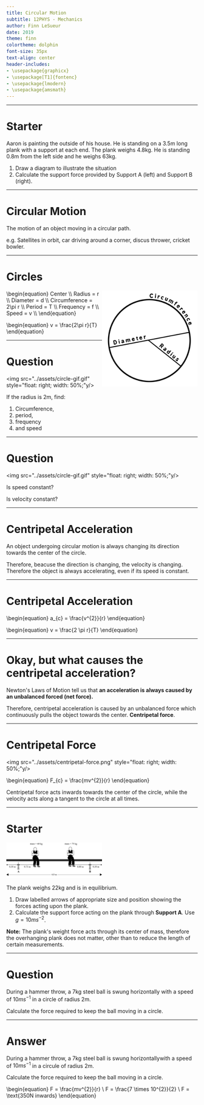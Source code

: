 ```yaml
---
title: Circular Motion
subtitle: 12PHYS - Mechanics
author: Finn LeSueur
date: 2019
theme: finn
colortheme: dolphin
font-size: 35px
text-align: center
header-includes:
- \usepackage{graphicx}
- \usepackage[T1]{fontenc}
- \usepackage{lmodern}
- \usepackage{amsmath}
---
```


---

# Starter

Aaron is painting the outside of his house. He is standing on a 3.5m long plank with a support at each end. The plank weighs 4.8kg. He is standing 0.8m from the left side and he weighs 63kg.

1. Draw a diagram to illustrate the situation
2. Calculate the support force provided by Support A (left) and Support B (right).

---

# Circular Motion

The motion of an object moving in a circular path.

e.g. Satellites in orbit, car driving around a corner, discus thrower, cricket bowler.

---

# Circles

<img src="../assets/circle-diagram.png" style="float: right; width: 50%;"/>
\begin{equation}
    Center \\
    Radius = r \\
    Diameter = d \\
    Circumference = 2\pi r \\
    Period = T \\
    Frequency = f \\
    Speed = v \\
\end{equation}

\begin{equation}
    v = \frac{2\pi r}{T}
\end{equation}

---

# Question
<img src="../assets/circle-gif.gif" style="float: right; width: 50%;"y/>

If the radius is 2m, find:

1. Circumference,
2. period,
3. frequency
4. and speed

---

# Question

<img src="../assets/circle-gif.gif" style="float: right; width: 50%;"y/>

Is speed constant?

Is velocity constant?

---

# Centripetal Acceleration

An object undergoing circular motion is always changing its direction towards the center of the circle.

Therefore, beacuse the direction is changing, the velocity is changing. Therefore the object is always accelerating, even if its speed is constant.

---

# Centripetal Acceleration

\begin{equation}
    a_{c} = \frac{v^{2}}{r}
\end{equation}

\begin{equation}
    v = \frac{2 \pi r}{T}
\end{equation}

---

# Okay, but what causes the centripetal acceleration?

Newton's Laws of Motion tell us that __an acceleration is always caused by an unbalanced forced (net force).__

Therefore, centripetal acceleration is caused by an unbalanced force which continuously pulls the object towards the center. __Centripetal force__.

---

# Centripetal Force

<img src="../assets/centripetal-force.png" style="float: right; width: 50%;"y/>

\begin{equation}
    F_{c} = \frac{mv^{2}}{r}
\end{equation}

Centripetal force acts inwards towards the center of the circle, while the velocity acts along a tangent to the circle at all times.

---

# Starter

<img src="../assets/q-49.png" style="max-width: 50%;"/>

The plank weighs 22kg and is in equilibrium.

1. Draw labelled arrows of appropriate size and position showing the forces acting upon the plank.
2. Calculate the support force acting on the plank through __Support A__. Use $g=10ms^{-2}$.

__Note:__ The plank's weight force acts through its center of mass, therefore the overhanging plank does not matter, other than to reduce the length of certain measurements.

---

# Question

During a hammer throw, a 7kg steel ball is swung horizontally with a speed of $10ms^{-1}$ in a circle of radius 2m.

Calculate the force required to keep the ball moving in a circle.

---

# Answer

During a hammer throw, a 7kg steel ball is swung horizontallywith a speed of $10ms^{-1}$ in a circule of radius 2m.

Calculate the force required to keep the ball moving in a circle.

\begin{equation}
    F = \frac{mv^{2}}{r} \\
    F = \frac{7 \times 10^{2}}{2} \\
    F = \text{350N inwards}
\end{equation}
